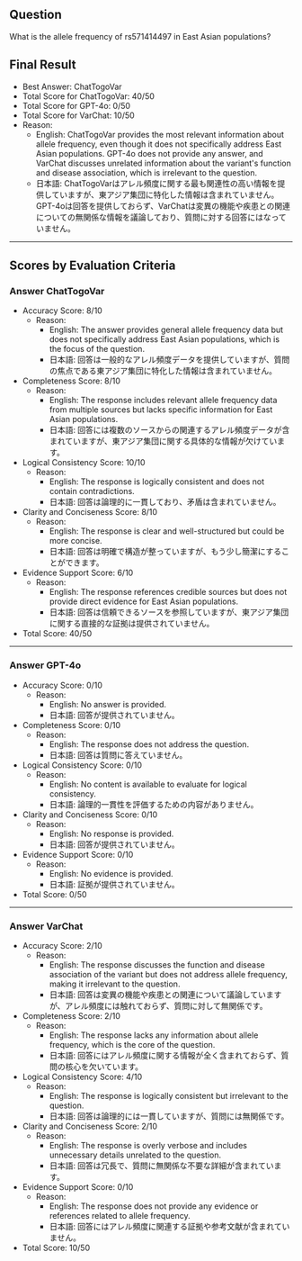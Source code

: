## Question

What is the allele frequency of rs571414497 in East Asian populations?

## Final Result

- Best Answer: ChatTogoVar
- Total Score for ChatTogoVar: 40/50
- Total Score for GPT-4o: 0/50
- Total Score for VarChat: 10/50
- Reason:
  - English: ChatTogoVar provides the most relevant information about allele frequency, even though it does not specifically address East Asian populations. GPT-4o does not provide any answer, and VarChat discusses unrelated information about the variant's function and disease association, which is irrelevant to the question.
  - 日本語: ChatTogoVarはアレル頻度に関する最も関連性の高い情報を提供していますが、東アジア集団に特化した情報は含まれていません。GPT-4oは回答を提供しておらず、VarChatは変異の機能や疾患との関連についての無関係な情報を議論しており、質問に対する回答にはなっていません。

---

## Scores by Evaluation Criteria

### Answer ChatTogoVar
- Accuracy Score: 8/10
  - Reason: 
    - English: The answer provides general allele frequency data but does not specifically address East Asian populations, which is the focus of the question.
    - 日本語: 回答は一般的なアレル頻度データを提供していますが、質問の焦点である東アジア集団に特化した情報は含まれていません。
- Completeness Score: 8/10
  - Reason: 
    - English: The response includes relevant allele frequency data from multiple sources but lacks specific information for East Asian populations.
    - 日本語: 回答には複数のソースからの関連するアレル頻度データが含まれていますが、東アジア集団に関する具体的な情報が欠けています。
- Logical Consistency Score: 10/10
  - Reason: 
    - English: The response is logically consistent and does not contain contradictions.
    - 日本語: 回答は論理的に一貫しており、矛盾は含まれていません。
- Clarity and Conciseness Score: 8/10
  - Reason: 
    - English: The response is clear and well-structured but could be more concise.
    - 日本語: 回答は明確で構造が整っていますが、もう少し簡潔にすることができます。
- Evidence Support Score: 6/10
  - Reason: 
    - English: The response references credible sources but does not provide direct evidence for East Asian populations.
    - 日本語: 回答は信頼できるソースを参照していますが、東アジア集団に関する直接的な証拠は提供されていません。
- Total Score: 40/50

---

### Answer GPT-4o
- Accuracy Score: 0/10
  - Reason: 
    - English: No answer is provided.
    - 日本語: 回答が提供されていません。
- Completeness Score: 0/10
  - Reason: 
    - English: The response does not address the question.
    - 日本語: 回答は質問に答えていません。
- Logical Consistency Score: 0/10
  - Reason: 
    - English: No content is available to evaluate for logical consistency.
    - 日本語: 論理的一貫性を評価するための内容がありません。
- Clarity and Conciseness Score: 0/10
  - Reason: 
    - English: No response is provided.
    - 日本語: 回答が提供されていません。
- Evidence Support Score: 0/10
  - Reason: 
    - English: No evidence is provided.
    - 日本語: 証拠が提供されていません。
- Total Score: 0/50

---

### Answer VarChat
- Accuracy Score: 2/10
  - Reason: 
    - English: The response discusses the function and disease association of the variant but does not address allele frequency, making it irrelevant to the question.
    - 日本語: 回答は変異の機能や疾患との関連について議論していますが、アレル頻度には触れておらず、質問に対して無関係です。
- Completeness Score: 2/10
  - Reason: 
    - English: The response lacks any information about allele frequency, which is the core of the question.
    - 日本語: 回答にはアレル頻度に関する情報が全く含まれておらず、質問の核心を欠いています。
- Logical Consistency Score: 4/10
  - Reason: 
    - English: The response is logically consistent but irrelevant to the question.
    - 日本語: 回答は論理的には一貫していますが、質問には無関係です。
- Clarity and Conciseness Score: 2/10
  - Reason: 
    - English: The response is overly verbose and includes unnecessary details unrelated to the question.
    - 日本語: 回答は冗長で、質問に無関係な不要な詳細が含まれています。
- Evidence Support Score: 0/10
  - Reason: 
    - English: The response does not provide any evidence or references related to allele frequency.
    - 日本語: 回答にはアレル頻度に関連する証拠や参考文献が含まれていません。
- Total Score: 10/50